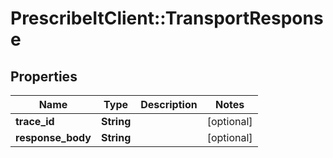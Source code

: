 # PrescribeItClient::TransportResponse

## Properties
Name | Type | Description | Notes
------------ | ------------- | ------------- | -------------
**trace_id** | **String** |  | [optional] 
**response_body** | **String** |  | [optional] 

